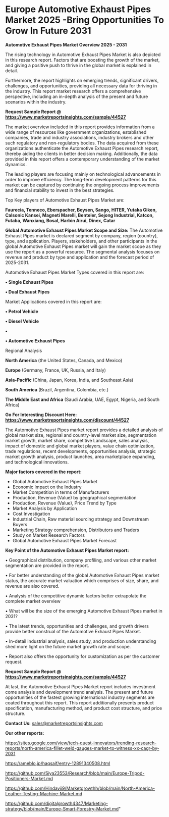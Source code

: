 # Europe Automotive Exhaust Pipes Market 2025 -Bring Opportunities To Grow In Future 2031

<Strong> Automotive Exhaust Pipes Market Overview 2025 - 2031</strong>

The rising technology in Automotive Exhaust Pipes Market is also depicted in this research report. Factors that are boosting the growth of the market, and giving a positive push to thrive in the global market is explained in detail.

Furthermore, the report highlights on emerging trends, significant drivers, challenges, and opportunities, providing all necessary data for thriving in the industry. This report market research offers a comprehensive perspective, including an in-depth analysis of the present and future scenarios within the industry.

<strong>Request Sample Report @ <a href=https://www.marketreportsinsights.com/sample/44527>https://www.marketreportsinsights.com/sample/44527</a></strong>

The market overview included in this report provides information from a wide range of resources like government organizations, established companies, trade and industry associations, industry brokers and other such regulatory and non-regulatory bodies. The data acquired from these organizations authenticate the Automotive Exhaust Pipes research report, thereby aiding the clients in better decision making. Additionally, the data provided in this report offers a contemporary understanding of the market dynamics.

The leading players are focusing mainly on technological advancements in order to improve efficiency. The long-term development patterns for this market can be captured by continuing the ongoing process improvements and financial stability to invest in the best strategies.

Top Key players of Automotive Exhaust Pipes Market are:

<strong>Faurecia, Tenneco, Eberspacher, Boysen, Sango, HITER, Yutaka Giken, Calsonic Kansei, Magneti Marelli, Benteler, Sejong Industrial, Katcon, Futaba, Wanxiang, Bosal, Harbin Airui, Dinex, Catar</strong>

<strong><b>Global Automotive Exhaust Pipes Market Scope and Size:</b></strong>
The Automotive Exhaust Pipes market is declared segment by company, region (country), type, and application. Players, stakeholders, and other participants in the global Automotive Exhaust Pipes market will gain the market scope as they use the report as a powerful resource. The segmental analysis focuses on revenue and product by type and application and the forecast period of 2025-2031.

Automotive Exhaust Pipes Market Types covered in this report are:

<strong>•  Single Exhaust Pipes

•  Dual Exhaust Pipes</strong>

Market Applications covered in this report are:

<strong>•  Petrol Vehicle

•  Diesel Vehicle

•  

•  Automotive Exhaust Pipes</strong> 

Regional Analysis

<strong>North America</strong> (the United States, Canada, and Mexico)

<strong>Europe</strong> (Germany, France, UK, Russia, and Italy)

<strong>Asia-Pacific</strong> (China, Japan, Korea, India, and Southeast Asia)

<strong>South America</strong> (Brazil, Argentina, Colombia, etc.)

<strong>The Middle East and Africa</strong> (Saudi Arabia, UAE, Egypt, Nigeria, and South Africa)

<strong>Go For Interesting Discount Here: <a href=https://www.marketreportsinsights.com/discount/44527>https://www.marketreportsinsights.com/discount/44527</a></strong>

The Automotive Exhaust Pipes market report provides a detailed analysis of global market size, regional and country-level market size, segmentation market growth, market share, competitive Landscape, sales analysis, impact of domestic and global market players, value chain optimization, trade regulations, recent developments, opportunities analysis, strategic market growth analysis, product launches, area marketplace expanding, and technological innovations.

<strong><b>Major factors covered in the report:</b></strong>
<ul>
  <li>Global Automotive Exhaust Pipes Market </li>
  <li>Economic Impact on the Industry</li>
  <li>Market Competition in terms of Manufacturers</li>
  <li>Production, Revenue (Value) by geographical segmentation</li>
  <li>Production, Revenue (Value), Price Trend by Type</li>
  <li>Market Analysis by Application</li>
  <li>Cost Investigation</li>
  <li>Industrial Chain, Raw material sourcing strategy and Downstream Buyers</li>
  <li>Marketing Strategy comprehension, Distributors and Traders</li>
  <li>Study on Market Research Factors</li>
  <li>Global Automotive Exhaust Pipes Market Forecast</li>
</ul>

<strong><b>Key Point of the Automotive Exhaust Pipes Market report:</b></strong>

• Geographical distribution, company profiling, and various other market segmentation are provided in the report.

• For better understanding of the global Automotive Exhaust Pipes market status, the accurate market valuation which comprises of size, share, and revenue are also covered.

• Analysis of the competitive dynamic factors better extrapolate the complete market overview

• What will be the size of the emerging Automotive Exhaust Pipes market in 2031?

• The latest trends, opportunities and challenges, and growth drivers provide better construal of the Automotive Exhaust Pipes Market.

• In-detail industrial analysis, sales study, and production understanding shed more light on the future market growth rate and scope.

• Report also offers the opportunity for customization as per the customer request.

<strong>Request Sample Report @ <a href=https://www.marketreportsinsights.com/sample/44527>https://www.marketreportsinsights.com/sample/44527</a></strong>

At last, the Automotive Exhaust Pipes Market report includes investment come analysis and development trend analysis. The present and future opportunities of the fastest growing international industry segments are coated throughout this report. This report additionally presents product specification, manufacturing method, and product cost structure, and price structure.

<strong>Contact Us:</strong>
sales@marketreportsinsights.com

<strong>Our other reports:</strong>

<a href=https://sites.google.com/view/tech-quest-innovators/trending-research-reports/north-america-fillet-weld-gauges-market-to-witness-xx-cagr-by-2031>https://sites.google.com/view/tech-quest-innovators/trending-research-reports/north-america-fillet-weld-gauges-market-to-witness-xx-cagr-by-2031</a>

<a href=https://ameblo.jp/haqsaif/entry-12891340508.html>https://ameblo.jp/haqsaif/entry-12891340508.html</a>

<a href=https://github.com/Siya23553/Research/blob/main/Europe-Tripod-Positioners-Market.md>https://github.com/Siya23553/Research/blob/main/Europe-Tripod-Positioners-Market.md</a>

<a href=https://github.com/Hindavii9/Marketgrowthh/blob/main/North-America-Leather-Testing-Machine-Market.md>https://github.com/Hindavii9/Marketgrowthh/blob/main/North-America-Leather-Testing-Machine-Market.md</a>

<a href=https://github.com/digitalgrowth4347/Marketing-strategy/blob/main/Europe-Smart-Forestry-Market.md>https://github.com/digitalgrowth4347/Marketing-strategy/blob/main/Europe-Smart-Forestry-Market.md</a>"
